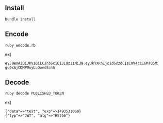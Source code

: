 ## Install

```
bundle install
```


## Encode

```
ruby encode.rb
```

ex)

```
eyJ0eXAiOiJKV1QiLCJhbGciOiJIUzI1NiJ9.eyJkYXRhIjoidGVzdCIsImV4cCI6MTQ5MzUzMTA0NX0.5Zbe9lUNTJs2j0nClYO-gu0xAjCDMP9wyLuOwedEahA
```


## Decode

```
ruby decode PUBLISHED_TOKEN
```

ex) 

```
{"data"=>"test", "exp"=>1493531060}
{"typ"=>"JWT", "alg"=>"HS256"}
```
